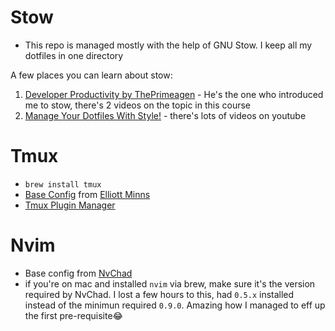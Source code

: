 # Stow
- This repo is managed mostly with the help of GNU Stow. I keep all my dotfiles in one directory

A few places you can learn about stow:
1. [Developer Productivity by ThePrimeagen](https://frontendmasters.com/courses/developer-productivity/) - He's the one who introduced me to stow, there's 2 videos on the topic in this course
2. [Manage Your Dotfiles With Style!](https://www.youtube.com/watch?v=MJBVA4LeJKA&t=173s) - there's lots of videos on youtube

# Tmux
- `brew install tmux`
- [Base Config](https://github.com/dreamsofcode-io/tmux) from [Elliott Minns](https://www.elliottminns.com/)
- [Tmux Plugin Manager](https://github.com/tmux-plugins/tpm)

# Nvim
- Base config from [NvChad](https://nvchad.com/docs/quickstart/install)
- if you're on mac and installed `nvim` via brew, make sure it's the version required by NvChad. I lost a few hours to this, had `0.5.x` installed instead of the minimun required `0.9.0`. Amazing how I managed to eff up the first pre-requisite😂
